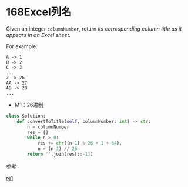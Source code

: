 # 168Excel列名

Given an integer `columnNumber`, return *its corresponding column title as it appears in an Excel sheet*.

For example:

```
A -> 1
B -> 2
C -> 3
...
Z -> 26
AA -> 27
AB -> 28 
...
```

* M1：26进制

```python
class Solution:
    def convertToTitle(self, columnNumber: int) -> str:
        n = columnNumber
        res = []
        while n > 0:
            res += chr((n-1) % 26 + 1 + 64),
            n = (n-1) // 26
        return ''.join(res[::-1])
```



参考

[re1](https://zhanghuimeng.github.io/post/leetcode-168-excel-sheet-column-title/)